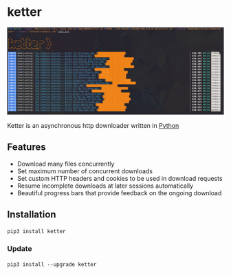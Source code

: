 # ketter

![ketter](https://raw.githubusercontent.com/kelseykm/banners/main/ketter/banner.png)

Ketter is an asynchronous http downloader written in [Python](https://python.org)

## Features

- Download many files concurrently
- Set maximum number of concurrent downloads
- Set custom HTTP headers and cookies to be used in download requests
- Resume incomplete downloads at later sessions automatically
- Beautiful progress bars that provide feedback on the ongoing download

## Installation

`pip3 install ketter`

### Update

`pip3 install --upgrade ketter`

